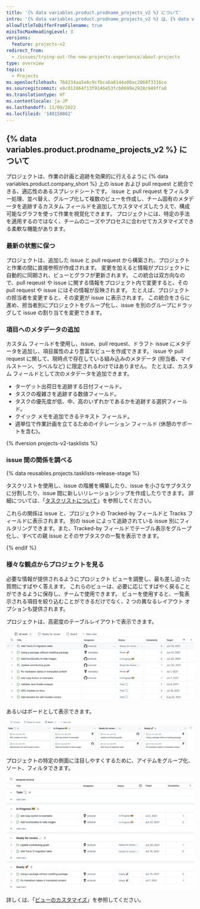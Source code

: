 ```yaml
---
title: '{% data variables.product.prodname_projects_v2 %} について'
intro: '{% data variables.product.prodname_projects_v2 %} は、{% data variables.product.company_short %} での作業を計画および追跡するための、適応性のある柔軟なツールです。'
allowTitleToDifferFromFilename: true
miniTocMaxHeadingLevel: 3
versions:
  feature: projects-v2
redirect_from:
  - /issues/trying-out-the-new-projects-experience/about-projects
type: overview
topics:
  - Projects
ms.openlocfilehash: 768234aa5e6c9cfbca6a6144a80ac2868f3316ce
ms.sourcegitcommit: e8c012864f13f9146e53fcb0699e2928c949ffa8
ms.translationtype: HT
ms.contentlocale: ja-JP
ms.lasthandoff: 11/09/2022
ms.locfileid: '148158862'
---
```

## {% data variables.product.prodname_projects_v2 %} について

プロジェクトは、作業の計画と追跡を効果的に行えるように {% data variables.product.company_short %} 上の issue および pull request と統合できる、適応性のあるスプレッドシートです。 issue と pull request をフィルター処理、並べ替え、グループ化して複数のビューを作成し、チーム固有のメタデータを追跡するカスタム フィールドを追加してカスタマイズしたうえで、構成可能なグラフを使って作業を視覚化できます。 プロジェクトには、特定の手法を適用するのではなく、チームのニーズやプロセスに合わせてカスタマイズできる柔軟な機能があります。

### 最新の状態に保つ

プロジェクトは、追加した issue と pull request から構築され、プロジェクトと作業の間に直接参照が作成されます。 変更を加えると情報がプロジェクトに自動的に同期され、ビューとグラフが更新されます。 この統合は双方向なので、pull reqeust や issue に関する情報をプロジェクト内で変更すると、その pull request や issue にはその情報が反映されます。 たとえば、プロジェクトの担当者を変更すると、その変更が issue に表示されます。 この統合をさらに進め、担当者別にプロジェクトをグループ化し、issue を別のグループにドラッグして issue の割り当てを変更できます。

### 項目へのメタデータの追加

カスタム フィールドを使用し、issue、pull request、ドラフト issue にメタデータを追加し、項目属性のより豊富なビューを作成できます。 issue や pull request に関して、現時点で存在している組み込みのメタデータ (担当者、マイルストーン、ラベルなど) に限定されるわけではありません。 たとえば、カスタム フィールドとして次のメタデータを追加できます。

- ターゲット出荷日を追跡する日付フィールド。
- タスクの複雑さを追跡する数値フィールド。
- タスクの優先度が低、中、高のいずれかであるかを追跡する選択フィールド。
- クイック メモを追加できるテキスト フィールド。
- 週単位で作業計画を立てるためのイテレーション フィールド (休憩のサポートを含む)。

{% ifversion projects-v2-tasklists %}

### issue 間の関係を調べる

{% data reusables.projects.tasklists-release-stage %}

タスクリストを使用し、issue の階層を構築したり、issue を小さなサブタスクに分割したり、issue 間に新しいリレーションシップを作成したりできます。 詳細については、「[タスクリストについて](/issues/tracking-your-work-with-issues/about-tasklists)」を参照してください。

これらの関係は issue と、プロジェクトの Tracked-by フィールドと Tracks フィールドに表示されます。 別の issue によって追跡されている issue 別にフィルタリングできます。また、Tracked-by フィールドでテーブル表示をグループ化し、すべての親 issue とそのサブタスクの一覧を表示できます。

{% endif %}

### 様々な観点からプロジェクトを見る

必要な情報が提供されるようにプロジェクト ビューを調整し、最も差し迫った質問にすばやく答えます。 これらのビューは、必要に応じてすばやく戻ることができるように保存し、チームで使用できます。 ビューを使用すると、一覧表示される項目を絞り込むことができるだけでなく、2 つの異なるレイアウト オプションも提供されます。

プロジェクトは、高密度のテーブルレイアウトで表示できます。

![プロジェクトのテーブル](/assets/images/help/issues/projects_table.png)

あるいはボードとして表示できます。

![Project ボード](/assets/images/help/issues/projects_board.png)

プロジェクトの特定の側面に注目しやすくするために、アイテムをグループ化、ソート、フィルタできます。

![プロジェクト ビュー](/assets/images/help/issues/project_view.png)

詳しくは、「[ビューのカスタマイズ](/issues/planning-and-tracking-with-projects/customizing-views-in-your-project/customizing-a-view)」を参照してください。
